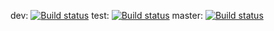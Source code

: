 dev: [![Build status](https://build.appcenter.ms/v0.1/apps/68f7e4f2-58e2-4a3b-b2a4-6e8bb67dad18/branches/dev/badge)](https://appcenter.ms)
test: [![Build status](https://build.appcenter.ms/v0.1/apps/68f7e4f2-58e2-4a3b-b2a4-6e8bb67dad18/branches/test/badge)](https://appcenter.ms)
master: [![Build status](https://build.appcenter.ms/v0.1/apps/68f7e4f2-58e2-4a3b-b2a4-6e8bb67dad18/branches/master/badge)](https://appcenter.ms)
